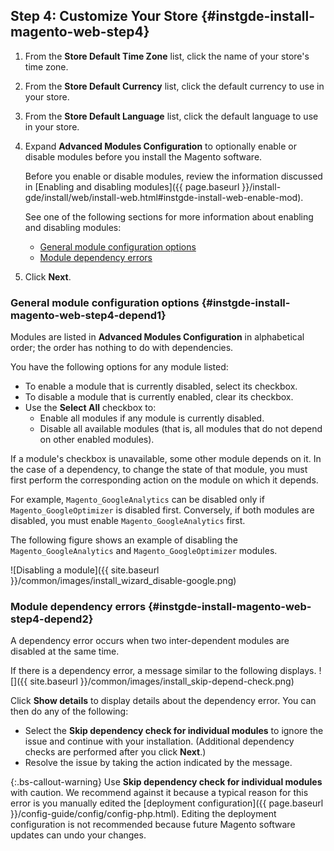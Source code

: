 ## Step 4: Customize Your Store   {#instgde-install-magento-web-step4}

1. From the **Store Default Time Zone** list, click the name of your store's time zone.

1. From the **Store Default Currency** list, click the default currency to use in your store.

1. From the **Store Default Language** list, click the default language to use in your store.

1. Expand **Advanced Modules Configuration** to optionally enable or disable modules before you install the Magento software.

   Before you enable or disable modules, review the information discussed in [Enabling and disabling modules]({{ page.baseurl }}/install-gde/install/web/install-web.html#instgde-install-web-enable-mod).

   See one of the following sections for more information about enabling and disabling modules:

   *  [General module configuration options](#instgde-install-magento-web-step4-depend1)
   *  [Module dependency errors](#instgde-install-magento-web-step4-depend2)

1. Click **Next**.

### General module configuration options   {#instgde-install-magento-web-step4-depend1}

Modules are listed in **Advanced Modules Configuration** in alphabetical order; the order has nothing to do with dependencies.

You have the following options for any module listed:

*  To enable a module that is currently disabled, select its checkbox.
*  To disable a module that is currently enabled, clear its checkbox.
*  Use the **Select All** checkbox to:
   *  Enable all modules if any module is currently disabled.
   *  Disable all available modules (that is, all modules that do not depend on other enabled modules).

If a module's checkbox is unavailable, some other module depends on it. In the case of a dependency, to change the state of that module, you must first perform the corresponding action on the module on which it depends.

For example, `Magento_GoogleAnalytics` can be disabled only if `Magento_GoogleOptimizer` is disabled first. Conversely, if both modules are disabled, you must enable `Magento_GoogleAnalytics` first.

The following figure shows an example of disabling the `Magento_GoogleAnalytics` and `Magento_GoogleOptimizer` modules.

![Disabling a module]({{ site.baseurl }}/common/images/install_wizard_disable-google.png)

### Module dependency errors   {#instgde-install-magento-web-step4-depend2}

A dependency error occurs when two inter-dependent modules are disabled at the same time.

If there is a dependency error, a message similar to the following displays.
![]({{ site.baseurl }}/common/images/install_skip-depend-check.png)

Click **Show details** to display details about the dependency error. You can then do any of the following:

*  Select the **Skip dependency check for individual modules** to ignore the issue and continue with your installation. (Additional dependency checks are performed after you click **Next**.)
*  Resolve the issue by taking the action indicated by the message.

{:.bs-callout-warning}
Use <strong>Skip dependency check for individual modules</strong> with caution. We recommend against it because a typical reason for this error is you manually edited the [deployment configuration]({{ page.baseurl }}/config-guide/config/config-php.html). Editing the deployment configuration is not recommended because future Magento software updates can undo your changes.
